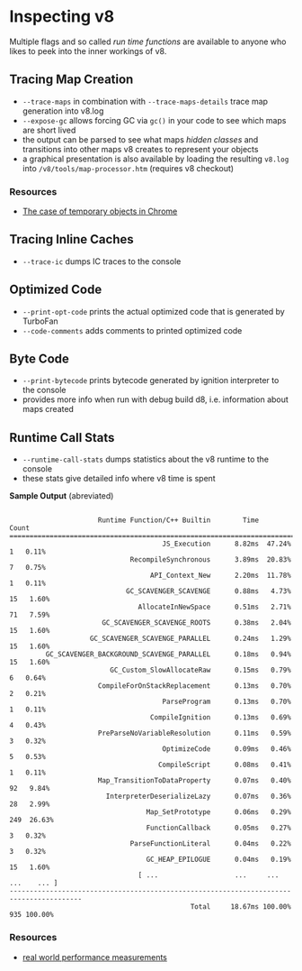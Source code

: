 # Inspecting v8

Multiple flags and so called _run time functions_ are available to anyone who likes to peek
into the inner workings of v8.

## Tracing Map Creation

- `--trace-maps` in combination with `--trace-maps-details` trace map generation into v8.log
- `--expose-gc` allows forcing GC via `gc()` in your code to see which maps are short lived
- the output can be parsed to see what maps _hidden classes_ and transitions into other maps v8
  creates to represent your objects
- a graphical presentation is also available by loading the resulting `v8.log` into
  `/v8/tools/map-processor.htm` (requires v8 checkout)

### Resources

- [The case of temporary objects in Chrome](http://benediktmeurer.de/2016/10/11/the-case-of-temporary-objects-in-chrome/)

## Tracing Inline Caches

- `--trace-ic` dumps IC traces to the console

## Optimized Code

- `--print-opt-code` prints the actual optimized code that is generated by TurboFan
- `--code-comments` adds comments to printed optimized code

## Byte Code

- `--print-bytecode` prints bytecode generated by ignition interpreter to the console
- provides more info when run with debug build d8, i.e. information about maps created

## Runtime Call Stats

- `--runtime-call-stats` dumps statistics about the v8 runtime to the console
- these stats give detailed info where v8 time is spent

**Sample Output** (abreviated)

```

                      Runtime Function/C++ Builtin        Time             Count
========================================================================================
                                      JS_Execution      8.82ms  47.24%         1   0.11%
                              RecompileSynchronous      3.89ms  20.83%         7   0.75%
                                   API_Context_New      2.20ms  11.78%         1   0.11%
                             GC_SCAVENGER_SCAVENGE      0.88ms   4.73%        15   1.60%
                                AllocateInNewSpace      0.51ms   2.71%        71   7.59%
                       GC_SCAVENGER_SCAVENGE_ROOTS      0.38ms   2.04%        15   1.60%
                    GC_SCAVENGER_SCAVENGE_PARALLEL      0.24ms   1.29%        15   1.60%
         GC_SCAVENGER_BACKGROUND_SCAVENGE_PARALLEL      0.18ms   0.94%        15   1.60%
                         GC_Custom_SlowAllocateRaw      0.15ms   0.79%         6   0.64%
                      CompileForOnStackReplacement      0.13ms   0.70%         2   0.21%
                                      ParseProgram      0.13ms   0.70%         1   0.11%
                                   CompileIgnition      0.13ms   0.69%         4   0.43%
                      PreParseNoVariableResolution      0.11ms   0.59%         3   0.32%
                                      OptimizeCode      0.09ms   0.46%         5   0.53%
                                     CompileScript      0.08ms   0.41%         1   0.11%
                      Map_TransitionToDataProperty      0.07ms   0.40%        92   9.84%
                        InterpreterDeserializeLazy      0.07ms   0.36%        28   2.99%
                                  Map_SetPrototype      0.06ms   0.29%       249  26.63%
                                  FunctionCallback      0.05ms   0.27%         3   0.32%
                              ParseFunctionLiteral      0.04ms   0.22%         3   0.32%
                                  GC_HEAP_EPILOGUE      0.04ms   0.19%        15   1.60%
                                [ ...                   ...     ...         ...    ... ]
----------------------------------------------------------------------------------------
                                             Total     18.67ms 100.00%       935 100.00%
```

### Resources

- [real world performance measurements](http://benediktmeurer.de/2016/12/20/v8-behind-the-scenes-december-edition/#real-world-performance-measurements)
